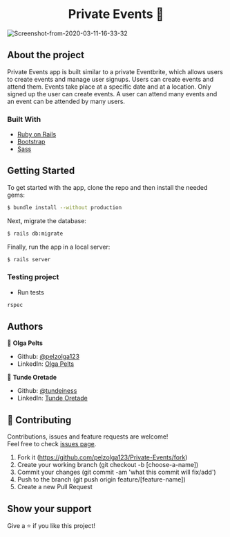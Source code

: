 
<h1 align="center">Private Events 👋</h1>
<img src="https://i.ibb.co/RctQLKc/Screenshot-from-2020-03-11-16-33-32.png" alt="Screenshot-from-2020-03-11-16-33-32" border="0">

## About the project

Private Events app is built similar to a private Eventbrite, which allows users to create events and manage user signups. Users can create events and attend them. Events take place at a specific date and at a location. Only signed up the user can create events. A user can attend many events and an event can be attended by many users. 

### Built With

* [Ruby on Rails](https://rubyonrails.org/)
* [Bootstrap](https://getbootstrap.com)
* [Sass](https://sass-lang.com/)

## Getting Started

To get started with the app, clone the repo and then install the needed gems:
```sh
$ bundle install --without production
```

Next, migrate the database:
```sh
$ rails db:migrate
```

Finally, run the app in a local server:
```sh
$ rails server

```
### Testing project
* Run tests

```sh
rspec
```

## Authors

👤 **Olga Pelts**
   - Github: [@pelzolga123](https://github.com/pelzolga123)
   - LinkedIn: [Olga Pelts](https://www.linkedin.com/in/olga-pelts/)

👤 **Tunde Oretade**
   - Github: [@tundeiness](https://github.com/tundeiness)
   - LinkedIn: [Tunde Oretade](https://www.linkedin.com/in/tundeoretade/)

## 🤝 Contributing

Contributions, issues and feature requests are welcome!<br />Feel free to check [issues page](https://github.com/pelzolga123/Private-Events/issues).

1. Fork it (https://github.com/pelzolga123/Private-Events/fork)
2. Create your working branch (git checkout -b [choose-a-name])
3. Commit your changes (git commit -am 'what this commit will fix/add')
4. Push to the branch (git push origin feature/[feature-name])
5. Create a new Pull Request

## Show your support

Give a ⭐️ if you like this project!
